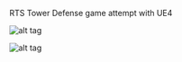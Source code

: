 RTS Tower Defense game attempt with UE4

![alt tag](https://user-images.githubusercontent.com/28708647/54490358-40d5f900-48c6-11e9-8b63-e9c39754b17a.png)


<hl>

![alt tag](https://user-images.githubusercontent.com/28708647/54490363-4d5a5180-48c6-11e9-93a3-47dfc4189298.png)
